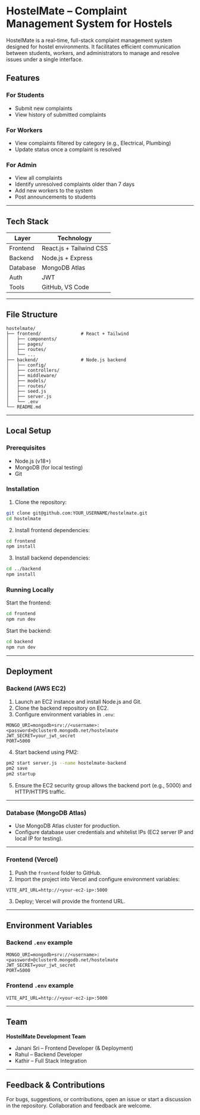 
# HostelMate – Complaint Management System for Hostels

HostelMate is a real-time, full-stack complaint management system designed for hostel environments. It facilitates efficient communication between students, workers, and administrators to manage and resolve issues under a single interface.

## Features

### For Students

* Submit new complaints
* View history of submitted complaints

### For Workers

* View complaints filtered by category (e.g., Electrical, Plumbing)
* Update status once a complaint is resolved

### For Admin

* View all complaints
* Identify unresolved complaints older than 7 days
* Add new workers to the system
* Post announcements to students

---

## Tech Stack

| Layer    | Technology              |
| -------- | ----------------------- |
| Frontend | React.js + Tailwind CSS |
| Backend  | Node.js + Express       |
| Database | MongoDB Atlas           |
| Auth     | JWT                     |
| Tools    | GitHub, VS Code         |

---

## File Structure

```
hostelmate/
├── frontend/               # React + Tailwind
│   ├── components/
│   ├── pages/
│   ├── routes/
│   └── ...
├── backend/                # Node.js backend
│   ├── config/
│   ├── controllers/
│   ├── middleware/
│   ├── models/
│   ├── routes/
│   ├── seed.js
│   ├── server.js
│   └── .env
└── README.md
```

---

## Local Setup

### Prerequisites

* Node.js (v18+)
* MongoDB (for local testing)
* Git

### Installation

1. Clone the repository:

```bash
git clone git@github.com:YOUR_USERNAME/hostelmate.git
cd hostelmate
```

2. Install frontend dependencies:

```bash
cd frontend
npm install
```

3. Install backend dependencies:

```bash
cd ../backend
npm install
```

### Running Locally

Start the frontend:

```bash
cd frontend
npm run dev
```

Start the backend:

```bash
cd backend
npm run dev
```

---

## Deployment

### Backend (AWS EC2)

1. Launch an EC2 instance and install Node.js and Git.
2. Clone the backend repository on EC2.
3. Configure environment variables in `.env`:

```env
MONGO_URI=mongodb+srv://<username>:<password>@cluster0.mongodb.net/hostelmate
JWT_SECRET=your_jwt_secret
PORT=5000
```

4. Start backend using PM2:

```bash
pm2 start server.js --name hostelmate-backend
pm2 save
pm2 startup
```

5. Ensure the EC2 security group allows the backend port (e.g., 5000) and HTTP/HTTPS traffic.

---

### Database (MongoDB Atlas)

* Use MongoDB Atlas cluster for production.
* Configure database user credentials and whitelist IPs (EC2 server IP and local IP for testing).

---

### Frontend (Vercel)

1. Push the `frontend` folder to GitHub.
2. Import the project into Vercel and configure environment variables:

```
VITE_API_URL=http://<your-ec2-ip>:5000
```

3. Deploy; Vercel will provide the frontend URL.

---

## Environment Variables

### Backend `.env` example

```env
MONGO_URI=mongodb+srv://<username>:<password>@cluster0.mongodb.net/hostelmate
JWT_SECRET=your_jwt_secret
PORT=5000
```

### Frontend `.env` example

```env
VITE_API_URL=http://<your-ec2-ip>:5000
```

---

## Team

**HostelMate Development Team**

* Janani Sri – Frontend Developer (& Deployment)
* Rahul – Backend Developer
* Kathir – Full Stack Integration

---

## Feedback & Contributions

For bugs, suggestions, or contributions, open an issue or start a discussion in the repository. Collaboration and feedback are welcome.


